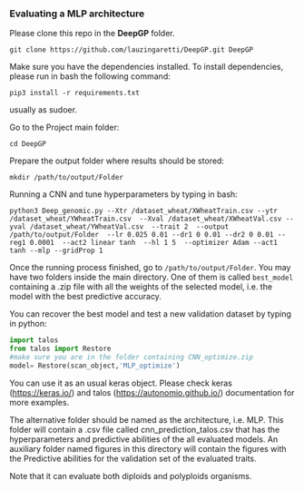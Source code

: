 ### Evaluating a MLP architecture


Please clone this repo in the **DeepGP** folder.  

`git clone https://github.com/lauzingaretti/DeepGP.git DeepGP`

Make sure you have the dependencies installed. To install dependencies, please run in bash the following command:

`pip3 install -r requirements.txt`

usually as sudoer.

Go to the Project main folder:

`cd DeepGP`

Prepare the output folder where results should be stored:

`mkdir /path/to/output/Folder`

Running a CNN and tune hyperparameters by typing in bash:

`python3 Deep_genomic.py --Xtr /dataset_wheat/XWheatTrain.csv --ytr /dataset_wheat/YWheatTrain.csv  --Xval /dataset_wheat/XWheatVal.csv --yval /dataset_wheat/YWheatVal.csv  --trait 2  --output /path/to/output/Folder  --lr 0.025 0.01 --dr1 0 0.01 --dr2 0 0.01 --reg1 0.0001  --act2 linear tanh  --hl 1 5  --optimizer Adam --act1 tanh --mlp --gridProp 1
`

Once the running process finished, go to `/path/to/output/Folder`. You may have two folders inside the main directory. One of them is called `best_model`  containing a .zip file with all the weights of the selected model, i.e. the model with the best predictive accuracy.

You can recover the best model and test a new validation dataset by typing in python:

```python
import talos 
from talos import Restore
#make sure you are in the folder containing CNN_optimize.zip
model= Restore(scan_object,'MLP_optimize')
```

 You can use it as an usual keras object. Please check keras (https://keras.io/) and talos (https://autonomio.github.io/) documentation for more examples.

The alternative folder should be named as the architecture, i.e. MLP. This folder will contain a .csv file called cnn_prediction_talos.csv that has the hyperparameters and predictive abilities of the all evaluated models. An auxiliary folder named figures in this directory will contain the figures with the Predictive abilities for the validation set of the evaluated traits.  

Note that it can evaluate both diploids and polyploids organisms.
